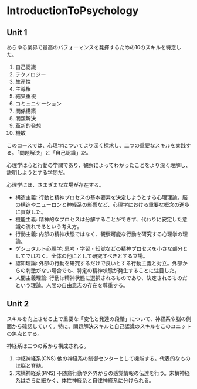 # IntroductionToPsychology

## Unit 1

あらゆる業界で最高のパフォーマンスを発揮するための10のスキルを特定した。

1. 自己認識
2. テクノロジー
3. 生産性
4. 主導権
5. 結果重視
6. コミュニケーション
7. 関係構築
8. 問題解決
9. 革新的発想
10. 機敏

このコースでは、心理学についてより深く探求し、二つの重要なスキルを実践する。「問題解決」と「自己認識」だ。

心理学は心と行動の学問であり、観察によってわかったことをより深く理解し、説明しようとする学問だ。

心理学には、さまざまな立場が存在する。

- 構造主義: 行動と精神プロセスの基本要素を決定しようとする心理理論。脳の構造やニューロンと神経系の影響など、心理学における重要な概念の進歩に貢献した。
- 機能主義: 精神的なプロセスは分解することができず、代わりに安定した意識の流れでるという考え方。
- 行動主義: 内部の精神状態ではなく、観察可能な行動を研究する心理学の理論。
- ゲシュタルト心理学: 思考・学習・知覚などの精神プロセスを小さな部分としてではなく、全体の他にとして研究すべきとする立場。
- 認知理論: 外部の行動を研究するだけで良いとする行動主義と対立。外部からの刺激がない場合でも、特定の精神状態が発生することに注目した。
- 人間主義理論: 行動は精神状態に選択されるものであり、決定されるものだという理論。人間の自由意志の存在を尊重する。

## Unit 2

スキルを向上させる上で重要な「変化と発達の段階」について、神経系や脳の側面から確認していく。特に、問題解決スキルと自己認識のスキルをこのユニットの焦点とする。

神経系は二つの系から構成される。

1. 中枢神経系(CNS)
  他の神経系の制御センターとして機能する。代表的なものは脳と脊髄。
2. 末梢神経系(PNS)
  不随意行動や外界からの感覚情報の伝達を行う。末梢神経系はさらに細かく、体性神経系と自律神経系に分けられる。
